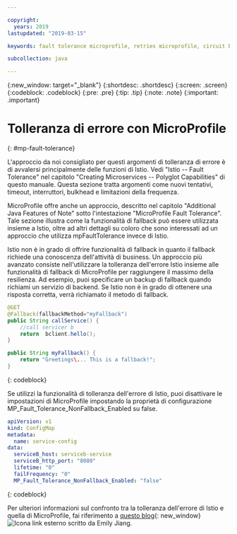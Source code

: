 ```yaml
---

copyright:
  years: 2019
lastupdated: "2019-03-15"

keywords: fault tolerance microprofile, retries microprofile, circuit breakers microprofile, bulkhead microprofile, microprofile limits

subcollection: java

---
```


{:new_window: target="_blank"}
{:shortdesc: .shortdesc}
{:screen: .screen}
{:codeblock: .codeblock}
{:pre: .pre}
{:tip: .tip}
{:note: .note}
{:important: .important}

# Tolleranza di errore con MicroProfile
{: #mp-fault-tolerance}

L'approccio da noi consigliato per questi argomenti di tolleranza di errore è di avvalersi principalmente delle funzioni di Istio. Vedi "Istio -- Fault Tolerance" nel capitolo "Creating Microservices -- Polyglot Capabilities" di questo manuale. Questa sezione tratta argomenti come nuovi tentativi, timeout, interruttori, bulkhead e limitazioni della frequenza.

MicroProfile offre anche un approccio, descritto nel capitolo "Additional Java Features of Note" sotto l'intestazione "MicroProfile Fault Tolerance". Tale sezione illustra come la funzionalità di fallback può essere utilizzata insieme a Istio, oltre ad altri dettagli su coloro che sono interessati ad un approccio che utilizza mpFaultTolerance invece di Istio.

Istio non è in grado di offrire funzionalità di fallback in quanto il fallback richiede una conoscenza dell'attività di business. Un approccio più avanzato consiste nell'utilizzare la tolleranza dell'errore Istio insieme alle funzionalità di fallback di MicroProfile per raggiungere il massimo della resilienza. Ad esempio, puoi specificare un backup di fallback quando richiami un servizio di backend. Se Istio non è in grado di ottenere una risposta corretta, verrà richiamato il metodo di fallback. 

```java
@GET
@Fallback(fallbackMethod="myFallback")
public String callService() {
    //call servicer b
    return  bclient.hello();
}

public String myFallback() {
    return "Greetings\... This is a fallback!";
}
```
{: codeblock}

Se utilizzi la funzionalità di tolleranza dell'errore di Istio, puoi disattivare le impostazioni di MicroProfile impostando la proprietà di configurazione MP_Fault_Tolerance_NonFallback_Enabled su false.

```yaml
apiVersion: v1
kind: ConfigMap
metadata:
  name: service-config
data:
  serviceB_host: serviceb-service
  serviceB_http_port: "8080"
  lifetime: "0"
  failFrequency: "0"
  MP_Fault_Tolerance_NonFallback_Enabled: "false"
```
{: codeblock}

Per ulteriori informazioni sul confronto tra la tolleranza dell'errore di Istio e quella di MicroProfile, fai riferimento a [questo blog](https://www.eclipse.org/community/eclipse_newsletter/2018/september/MicroProfile_istio.php){: new_window} ![Icona link esterno](../icons/launch-glyph.svg "Icona link esterno") scritto da Emily Jiang.
